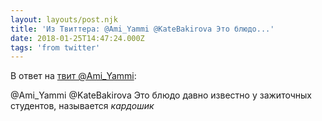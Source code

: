 ```yaml
---
layout: layouts/post.njk
title: 'Из Твиттера: @Ami_Yammi @KateBakirova Это блюдо...'
date: 2018-01-25T14:47:24.000Z
tags: 'from twitter'
---
```

В ответ на [твит @Ami_Yammi](https://twitter.com/_/status/955852545942933505):

@Ami_Yammi @KateBakirova Это блюдо давно известно у зажиточных студентов, называется _кардошик_
